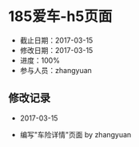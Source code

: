 # 185爱车-h5页面
- 截止日期：2017-03-15
- 修改日期：2017-03-15  
- 进度：100%  
- 参与人员：zhangyuan 

## 修改记录
- 2017-03-15
* 编写"车险详情"页面 by zhangyuan



